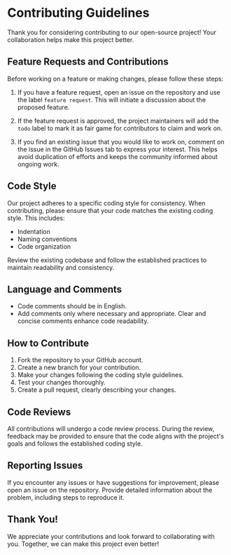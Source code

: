 # Contributing Guidelines

Thank you for considering contributing to our open-source project! Your collaboration helps make this project better.

## Feature Requests and Contributions

Before working on a feature or making changes, please follow these steps:

1. If you have a feature request, open an issue on the repository and use the label `feature request`. This will initiate a discussion about the proposed feature.

2. If the feature request is approved, the project maintainers will add the `todo` label to mark it as fair game for contributors to claim and work on.

3. If you find an existing issue that you would like to work on, comment on the issue in the GitHub Issues tab to express your interest. This helps avoid duplication of efforts and keeps the community informed about ongoing work.

## Code Style

Our project adheres to a specific coding style for consistency. When contributing, please ensure that your code matches the existing coding style. This includes:

- Indentation
- Naming conventions
- Code organization

Review the existing codebase and follow the established practices to maintain readability and consistency.

## Language and Comments

- Code comments should be in English.
- Add comments only where necessary and appropriate. Clear and concise comments enhance code readability.

## How to Contribute

1. Fork the repository to your GitHub account.
2. Create a new branch for your contribution.
3. Make your changes following the coding style guidelines.
4. Test your changes thoroughly.
5. Create a pull request, clearly describing your changes.

## Code Reviews

All contributions will undergo a code review process. During the review, feedback may be provided to ensure that the code aligns with the project's goals and follows the established coding style.

## Reporting Issues

If you encounter any issues or have suggestions for improvement, please open an issue on the repository. Provide detailed information about the problem, including steps to reproduce it.

## Thank You!

We appreciate your contributions and look forward to collaborating with you. Together, we can make this project even better!
